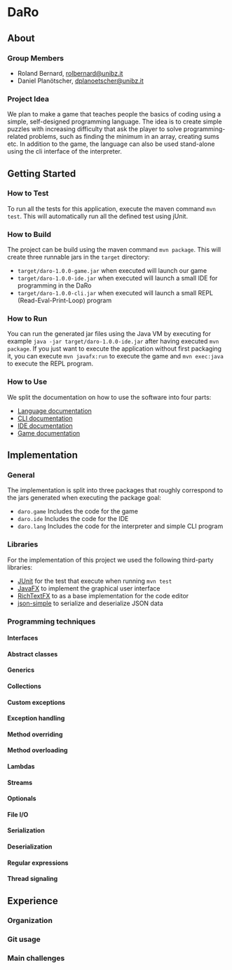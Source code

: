 # DaRo

## About

### Group Members

* Roland Bernard, rolbernard@unibz.it
* Daniel Planötscher, dplanoetscher@unibz.it

### Project Idea

We plan to make a game that teaches people the basics of coding using a simple, self-designed
programming language. The idea is to create simple puzzles with increasing difficulty that ask the
player to solve programming-related problems, such as finding the minimum in an array, creating sums
etc.
In addition to the game, the language can also be used stand-alone using the cli interface of the
interpreter.

## Getting Started

### How to Test

To run all the tests for this application, execute the maven command `mvn test`. This will
automatically run all the defined test using jUnit.

### How to Build

The project can be build using the maven command `mvn package`. This will create three runnable jars
in the `target` directory:
* `target/daro-1.0.0-game.jar` when executed will launch our game
* `target/daro-1.0.0-ide.jar` when executed will launch a small IDE for programming in the DaRo
* `target/daro-1.0.0-cli.jar` when executed will launch a small REPL (Read-Eval-Print-Loop) program

### How to Run

You can run the generated jar files using the Java VM by executing for example `java -jar
target/daro-1.0.0-ide.jar` after having executed `mvn package`. If you just want to execute the
application without first packaging it, you can execute `mvn javafx:run` to execute the game and
`mvn exec:java` to execute the REPL program.

### How to Use

We split the documentation on how to use the software into four parts:
* [Language documentation](docs/language.md)
* [CLI documentation](docs/cli.md)
* [IDE documentation](docs/ide.md)
* [Game documentation](docs/game.md)

## Implementation

### General

The implementation is split into three packages that roughly correspond to the jars generated when
executing the package goal:
* `daro.game` Includes the code for the game
* `daro.ide` Includes the code for the IDE
* `daro.lang` Includes the code for the interpreter and simple CLI program

### Libraries

For the implementation of this project we used the following third-party libraries:
* [JUnit](https://junit.org/junit5/) for the test that execute when running `mvn test`
* [JavaFX](https://openjfx.io/) to implement the graphical user interface
* [RichTextFX](https://github.com/FXMisc/RichTextFX) to as a base implementation for the code editor
* [json-simple](https://code.google.com/archive/p/json-simple/) to serialize and deserialize JSON data

### Programming techniques

#### Interfaces

#### Abstract classes

#### Generics

#### Collections

#### Custom exceptions

#### Exception handling

#### Method overriding

#### Method overloading

#### Lambdas

#### Streams

#### Optionals

#### File I/O

#### Serialization

#### Deserialization

#### Regular expressions

#### Thread signaling

## Experience

### Organization
<!-- TODO -->

### Git usage
<!-- TODO -->

### Main challenges
<!-- TODO -->

